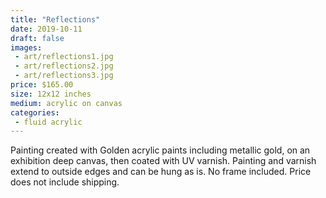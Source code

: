 ```yaml
---
title: "Reflections"
date: 2019-10-11
draft: false
images:
 - art/reflections1.jpg
 - art/reflections2.jpg
 - art/reflections3.jpg
price: $165.00
size: 12x12 inches
medium: acrylic on canvas
categories:
 - fluid acrylic
---
```


Painting created with Golden acrylic paints including metallic gold, on an exhibition deep canvas, then coated with UV varnish. Painting and varnish extend to outside edges and can be hung as is. No frame included. Price does not include shipping.

